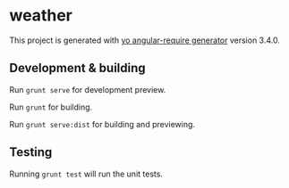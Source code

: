 # weather

This project is generated with [yo angular-require generator](https://github.com/aaronallport/generator-angular-require)
version 3.4.0.

## Development & building

Run `grunt serve` for development preview.

Run `grunt` for building.

Run `grunt serve:dist` for building and previewing.

## Testing

Running `grunt test` will run the unit tests.
